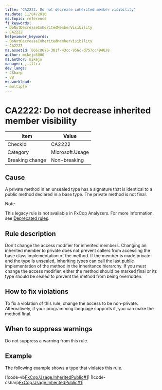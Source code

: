 ```yaml
---
title: 'CA2222: Do not decrease inherited member visibility'
ms.date: 11/04/2016
ms.topic: reference
f1_keywords:
- DoNotDecreaseInheritedMemberVisibility
- CA2222
helpviewer_keywords:
- DoNotDecreaseInheritedMemberVisibility
- CA2222
ms.assetid: 066c8675-381f-43cc-956c-d757cc494028
author: mikejo5000
ms.author: mikejo
manager: jillfra
dev_langs:
- CSharp
- VB
ms.workload:
- multiple
---
```

# CA2222: Do not decrease inherited member visibility

|Item|Value|
|-|-|
|CheckId|CA2222|
|Category|Microsoft.Usage|
|Breaking change|Non-breaking|

## Cause
A private method in an unsealed type has a signature that is identical to a public method declared in a base type. The private method is not final.

> [!NOTE]
> This legacy rule is not available in FxCop Analyzers. For more information, see [Deprecated rules](fxcop-rule-port-status.md#deprecated-rules).

## Rule description

Don't change the access modifier for inherited members. Changing an inherited member to private does not prevent callers from accessing the base class implementation of the method. If the member is made private and the type is unsealed, inheriting types can call the last public implementation of the method in the inheritance hierarchy. If you must change the access modifier, either the method should be marked final or its type should be sealed to prevent the method from being overridden.

## How to fix violations

To fix a violation of this rule, change the access to be non-private. Alternatively, if your programming language supports it, you can make the method final.

## When to suppress warnings

Do not suppress a warning from this rule.

## Example

The following example shows a type that violates this rule.

[!code-vb[FxCop.Usage.InheritedPublic#1](../code-quality/codesnippet/VisualBasic/ca2222-do-not-decrease-inherited-member-visibility_1.vb)]
[!code-csharp[FxCop.Usage.InheritedPublic#1](../code-quality/codesnippet/CSharp/ca2222-do-not-decrease-inherited-member-visibility_1.cs)]
